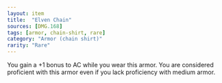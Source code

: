 ```yaml
---
layout: item
title:  "Elven Chain"
sources: [DMG.168]
tags: [armor, chain-shirt, rare]
category: "Armor (chain shirt)"
rarity: "Rare"
---
```


You gain a +1 bonus to AC while you wear this armor. You are considered proficient with this armor even if you lack proficiency with medium armor.